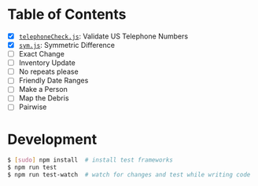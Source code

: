 # Table of Contents

* [x] [`telephoneCheck.js`](./src/telephoneCheck.js): Validate US Telephone Numbers
* [x] [`sym.js`](./src/sym.js): Symmetric Difference
* [ ] Exact Change
* [ ] Inventory Update
* [ ] No repeats please
* [ ] Friendly Date Ranges
* [ ] Make a Person
* [ ] Map the Debris
* [ ] Pairwise

# Development

```sh
$ [sudo] npm install  # install test frameworks
$ npm run test
$ npm run test-watch  # watch for changes and test while writing code
```
